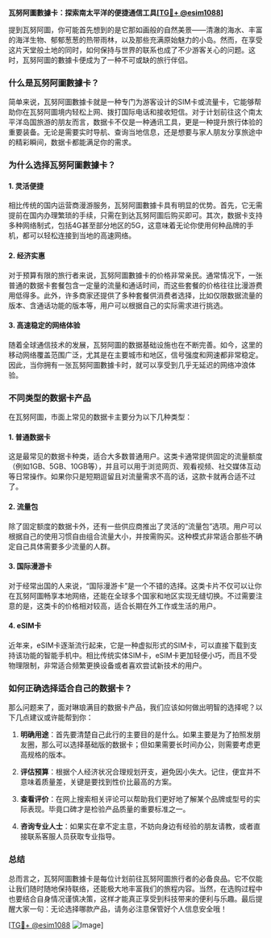 **瓦努阿圖數據卡：探索南太平洋的便捷通信工具[[TG💪+ @esim1088](https://t.me/s/esim1088)]**

提到瓦努阿圖，你可能首先想到的是它那如画般的自然美景——清澈的海水、丰富的海洋生物、郁郁葱葱的热带雨林，以及那些充满原始魅力的小岛。然而，在享受这片天堂般土地的同时，如何保持与世界的联系也成了不少游客关心的问题。这时，瓦努阿圖的數據卡便成为了一种不可或缺的旅行伴侣。

### **什么是瓦努阿圖數據卡？**

简单来说，瓦努阿圖數據卡就是一种专门为游客设计的SIM卡或流量卡，它能够帮助你在瓦努阿圖境内轻松上网、拨打国际电话和接收短信。对于计划前往这个南太平洋岛国旅游的朋友而言，数据卡不仅是一种通讯工具，更是一种提升旅行体验的重要装备。无论是需要实时导航、查询当地信息，还是想要与家人朋友分享旅途中的精彩瞬间，数据卡都能满足你的需求。

### **为什么选择瓦努阿圖數據卡？**

#### **1. 灵活便捷**
相比传统的国内运营商漫游服务，瓦努阿圖數據卡具有明显的优势。首先，它无需提前在国内办理繁琐的手续，只需在到达瓦努阿圖后购买即可。其次，数据卡支持多种网络制式，包括4G甚至部分地区的5G，这意味着无论你使用何种品牌的手机，都可以轻松连接到当地的高速网络。

#### **2. 经济实惠**
对于预算有限的旅行者来说，瓦努阿圖數據卡的价格非常亲民。通常情况下，一张普通的数据卡套餐包含一定量的流量和通话时间，而这些套餐的价格往往比漫游费用低得多。此外，许多商家还提供了多种套餐供消费者选择，比如仅限数据流量的版本、含通话功能的版本等，用户可以根据自己的实际需求进行挑选。

#### **3. 高速稳定的网络体验**
随着全球通信技术的发展，瓦努阿圖的数据基础设施也在不断完善。如今，这里的移动网络覆盖范围广泛，尤其是在主要城市和地区，信号强度和网速都非常稳定。因此，当你拥有一张瓦努阿圖數據卡时，就可以享受到几乎无延迟的网络冲浪体验。

### **不同类型的数据卡产品**

在瓦努阿圖，市面上常见的数据卡主要分为以下几种类型：

#### **1. 普通数据卡**
这是最常见的数据卡种类，适合大多数普通用户。这类卡通常提供固定的流量额度（例如1GB、5GB、10GB等），并且可以用于浏览网页、观看视频、社交媒体互动等日常操作。如果你只是短期逗留且对流量需求不高的话，这款卡就再合适不过了。

#### **2. 流量包**
除了固定额度的数据卡外，还有一些供应商推出了灵活的“流量包”选项。用户可以根据自己的使用习惯自由组合流量大小，并按需购买。这种模式非常适合那些不确定自己具体需要多少流量的人群。

#### **3. 国际漫游卡**
对于经常出国的人来说，“国际漫游卡”是一个不错的选择。这类卡片不仅可以让你在瓦努阿圖畅享本地网络，还能在全球多个国家和地区实现无缝切换。不过需要注意的是，这类卡的价格相对较高，适合长期在外工作或生活的用户。

#### **4. eSIM卡**
近年来，eSIM卡逐渐流行起来，它是一种虚拟形式的SIM卡，可以直接下载到支持该功能的智能手机中。相比传统实体SIM卡，eSIM卡更加轻便小巧，而且不受物理限制，非常适合频繁更换设备或者喜欢尝试新技术的用户。

### **如何正确选择适合自己的数据卡？**

那么问题来了，面对琳琅满目的数据卡产品，我们应该如何做出明智的选择呢？以下几点建议或许能帮到你：

1. **明确用途**：首先要清楚自己此行的主要目的是什么。如果主要是为了拍照发朋友圈，那么可以选择基础版的数据卡；但如果需要长时间办公，则需要考虑更高规格的版本。
   
2. **评估预算**：根据个人经济状况合理规划开支，避免因小失大。记住，便宜并不意味着质量差，关键是要找到性价比最高的方案。
   
3. **查看评价**：在网上搜索相关评论可以帮助我们更好地了解某个品牌或型号的实际表现。毕竟口碑才是检验产品质量的重要标准之一。
   
4. **咨询专业人士**：如果实在拿不定主意，不妨向身边有经验的朋友请教，或者直接联系客服人员获取专业指导。

### **总结**

总而言之，瓦努阿圖數據卡是每位计划前往瓦努阿圖旅行者的必备良品。它不仅能让我们随时随地保持联络，还能极大地丰富我们的旅程内容。当然，在选购过程中也要结合自身情况谨慎决策，这样才能真正享受到科技带来的便利与乐趣。最后提醒大家一句：无论选择哪款产品，请务必注意保管好个人信息安全哦！

[[TG💪+ @esim1088](https://t.me/s/esim1088) ![Image](https://i.postimg.cc/4NQfJmqS/Snipaste-2025-05-13-00-14-12.png)]